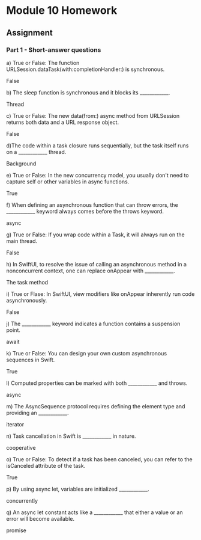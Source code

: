 #  Module 10 Homework

## Assignment

### Part 1 - Short-answer questions

a) True or False: The function URLSession.dataTask(with:completionHandler:) is synchronous.

False

b) The sleep function is synchronous and it blocks its ____________.

Thread

c) True or False: The new data(from:) async method from URLSession returns both data and a URL response object.

False

d)The code within a task closure runs sequentially, but the task itself runs on a ____________ thread.

Background

e) True or False: In the new concurrency model, you usually don't need to capture self or other variables in async functions.

True

f) When defining an asynchronous function that can throw errors, the ____________ keyword always comes before the throws keyword.

async

g) True or False: If you wrap code within a Task, it will always run on the main thread.

False

h) In SwiftUI, to resolve the issue of calling an asynchronous method in a nonconcurrent context, one can replace onAppear with ____________.

The task method

i) True or Flase: In SwiftUI, view modifiers like onAppear inherently run code asynchronously.

False

j) The ____________ keyword indicates a function contains a suspension point.

await

k) True or False: You can design your own custom asynchronous sequences in Swift.

True

l) Computed properties can be marked with both ____________ and throws.

async

m) The AsyncSequence protocol requires defining the element type and providing an ____________.  

iterator

n) Task cancellation in Swift is ____________ in nature.

cooperative

o) True or False: To detect if a task has been canceled, you can refer to the isCanceled attribute of the task.

True

p) By using async let, variables are initialized ____________.

concurrently

q) An async let constant acts like a ____________ that either a value or an error will become available.

promise
